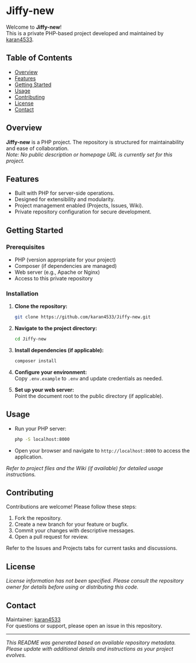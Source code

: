 # Jiffy-new

Welcome to **Jiffy-new**!  
This is a private PHP-based project developed and maintained by [karan4533](https://github.com/karan4533).

## Table of Contents
- [Overview](#overview)
- [Features](#features)
- [Getting Started](#getting-started)
- [Usage](#usage)
- [Contributing](#contributing)
- [License](#license)
- [Contact](#contact)

## Overview

**Jiffy-new** is a PHP project. The repository is structured for maintainability and ease of collaboration.  
*Note: No public description or homepage URL is currently set for this project.*

## Features

- Built with PHP for server-side operations.
- Designed for extensibility and modularity.
- Project management enabled (Projects, Issues, Wiki).
- Private repository configuration for secure development.

## Getting Started

### Prerequisites

- PHP (version appropriate for your project)
- Composer (if dependencies are managed)
- Web server (e.g., Apache or Nginx)
- Access to this private repository

### Installation

1. **Clone the repository:**
   ```sh
   git clone https://github.com/karan4533/Jiffy-new.git
   ```
2. **Navigate to the project directory:**
   ```sh
   cd Jiffy-new
   ```
3. **Install dependencies (if applicable):**
   ```sh
   composer install
   ```
4. **Configure your environment:**  
   Copy `.env.example` to `.env` and update credentials as needed.

5. **Set up your web server:**  
   Point the document root to the public directory (if applicable).

## Usage

- Run your PHP server:
  ```sh
  php -S localhost:8000
  ```
- Open your browser and navigate to `http://localhost:8000` to access the application.

*Refer to project files and the Wiki (if available) for detailed usage instructions.*

## Contributing

Contributions are welcome! Please follow these steps:

1. Fork the repository.
2. Create a new branch for your feature or bugfix.
3. Commit your changes with descriptive messages.
4. Open a pull request for review.

Refer to the Issues and Projects tabs for current tasks and discussions.

## License

*License information has not been specified. Please consult the repository owner for details before using or distributing this code.*

## Contact

Maintainer: [karan4533](https://github.com/karan4533)  
For questions or support, please open an issue in this repository.

---
*This README was generated based on available repository metadata. Please update with additional details and instructions as your project evolves.*
